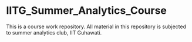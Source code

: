 # IITG_Summer_Analytics_Course
This is a  course work repository. All material in this repository is subjected to summer analytics club, IIT Guhawati. 
